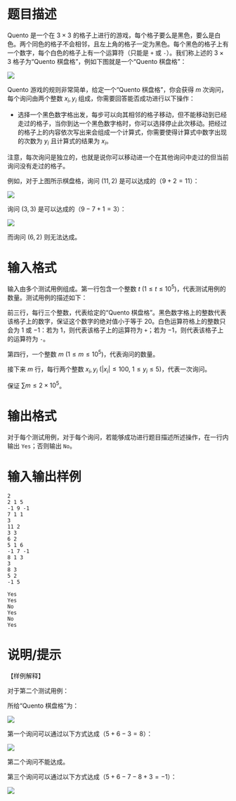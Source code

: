 # 题目描述

Quento 是一个在 $3 \times 3$ 的格子上进行的游戏，每个格子要么是黑色，要么是白色。两个同色的格子不会相邻，且左上角的格子一定为黑色。每个黑色的格子上有一个数字，每个白色的格子上有一个运算符（只能是 `+` 或 `-`）。我们称上述的 $3 \times 3$ 格子为“Quento 棋盘格”，例如下图就是一个“Quento 棋盘格”：

![](file://quento.jpg)

Quento 游戏的规则非常简单，给定一个“Quento 棋盘格”，你会获得 $m$ 次询问，每个询问由两个整数 $x_i, y_i$ 组成，你需要回答能否成功进行以下操作：

* 选择一个黑色数字格出发，每步可以向其相邻的格子移动，但不能移动到已经走过的格子，当你到达一个黑色数字格时，你可以选择停止此次移动。把经过的格子上的内容依次写出来会组成一个计算式，你需要使得计算式中数字出现的次数为 $y_i$ 且计算式的结果为 $x_i$。

注意，每次询问是独立的，也就是说你可以移动进一个在其他询问中走过的但当前询问没有走过的格子。

例如，对于上图所示棋盘格，询问 $(11, 2)$ 是可以达成的（$9+2=11$）：

![](file://quento1.jpg)

询问 $(3, 3)$ 是可以达成的（$9-7+1=3$）：

![](file://quento2.jpg)

而询问 $(6, 2)$ 则无法达成。

# 输入格式

输入由多个测试用例组成。第一行包含一个整数 $t~(1 \leq t \leq {10}^5)$，代表测试用例的数量。测试用例的描述如下：

前三行，每行三个整数，代表给定的“Quento 棋盘格”。黑色数字格上的整数代表该格子上的数字，保证这个数字的绝对值小于等于 $20$。白色运算符格上的整数只会为 $1$ 或 $-1$：若为 $1$，则代表该格子上的运算符为 `+`；若为 $-1$，则代表该格子上的运算符为 `-`。

第四行，一个整数 $m~(1 \leq m \leq {10}^5)$，代表询问的数量。

接下来 $m$ 行，每行两个整数 $x_i, y_i~(|x_i| \leq 100,~1 \leq y_i \leq 5)$，代表一次询问。

保证 $\sum m \leq 2 \times {10}^5$。

# 输出格式

对于每个测试用例，对于每个询问，若能够成功进行题目描述所述操作，在一行内输出 `Yes`；否则输出 `No`。

# 输入输出样例

```input1
2
2 1 5
-1 9 -1
7 1 1
3
11 2
3 3
6 2
5 1 6
-1 7 -1
8 1 3
3
8 3
5 2
-1 5
```

```output1
Yes
Yes
No
Yes
No
Yes
```

# 说明/提示

【样例解释】

对于第二个测试用例：

所给“Quento 棋盘格”为：

![](file://quento3.jpg)

第一个询问可以通过以下方式达成（$5+6-3=8$）：

![](file://quento4.jpg)

第二个询问不能达成。

第三个询问可以通过以下方式达成（$5+6-7-8+3=-1$）：

![](file://quento5.jpg)
